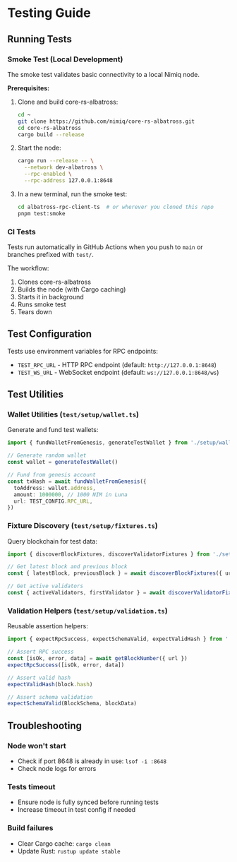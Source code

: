 # Testing Guide

## Running Tests

### Smoke Test (Local Development)

The smoke test validates basic connectivity to a local Nimiq node.

**Prerequisites:**

1. Clone and build core-rs-albatross:

   ```bash
   cd ~
   git clone https://github.com/nimiq/core-rs-albatross.git
   cd core-rs-albatross
   cargo build --release
   ```

2. Start the node:

   ```bash
   cargo run --release -- \
     --network dev-albatross \
     --rpc-enabled \
     --rpc-address 127.0.0.1:8648
   ```

3. In a new terminal, run the smoke test:
   ```bash
   cd albatross-rpc-client-ts  # or wherever you cloned this repo
   pnpm test:smoke
   ```

### CI Tests

Tests run automatically in GitHub Actions when you push to `main` or branches prefixed with `test/`.

The workflow:

1. Clones core-rs-albatross
2. Builds the node (with Cargo caching)
3. Starts it in background
4. Runs smoke test
5. Tears down

## Test Configuration

Tests use environment variables for RPC endpoints:

- `TEST_RPC_URL` - HTTP RPC endpoint (default: `http://127.0.0.1:8648`)
- `TEST_WS_URL` - WebSocket endpoint (default: `ws://127.0.0.1:8648/ws`)

## Test Utilities

### Wallet Utilities (`test/setup/wallet.ts`)

Generate and fund test wallets:

```typescript
import { fundWalletFromGenesis, generateTestWallet } from './setup/wallet'

// Generate random wallet
const wallet = generateTestWallet()

// Fund from genesis account
const txHash = await fundWalletFromGenesis({
  toAddress: wallet.address,
  amount: 1000000, // 1000 NIM in Luna
  url: TEST_CONFIG.RPC_URL,
})
```

### Fixture Discovery (`test/setup/fixtures.ts`)

Query blockchain for test data:

```typescript
import { discoverBlockFixtures, discoverValidatorFixtures } from './setup/fixtures'

// Get latest block and previous block
const { latestBlock, previousBlock } = await discoverBlockFixtures({ url: TEST_CONFIG.RPC_URL })

// Get active validators
const { activeValidators, firstValidator } = await discoverValidatorFixtures({ url: TEST_CONFIG.RPC_URL })
```

### Validation Helpers (`test/setup/validation.ts`)

Reusable assertion helpers:

```typescript
import { expectRpcSuccess, expectSchemaValid, expectValidHash } from './setup/validation'

// Assert RPC success
const [isOk, error, data] = await getBlockNumber({ url })
expectRpcSuccess([isOk, error, data])

// Assert valid hash
expectValidHash(block.hash)

// Assert schema validation
expectSchemaValid(BlockSchema, blockData)
```

## Troubleshooting

### Node won't start

- Check if port 8648 is already in use: `lsof -i :8648`
- Check node logs for errors

### Tests timeout

- Ensure node is fully synced before running tests
- Increase timeout in test config if needed

### Build failures

- Clear Cargo cache: `cargo clean`
- Update Rust: `rustup update stable`
